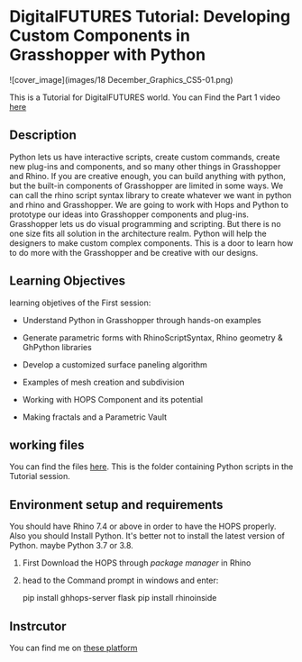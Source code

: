 



# DigitalFUTURES Tutorial: Developing Custom Components in Grasshopper with Python



![cover_image](images/18 December_Graphics_CS5-01.png)



This is a Tutorial for DigitalFUTURES world.
You can Find the Part 1 video [here](https://www.youtube.com/watch?v=UDuJm3PfnT4&t=1670s)


## Description
Python lets us have interactive scripts, create custom commands, create new plug-ins and components, and so many other things in Grasshopper and Rhino. If you are creative enough, you can build anything with python, but the built-in components of Grasshopper are limited in some ways. We can call the rhino script syntax library to create whatever we want in python and rhino and Grasshopper. We are going to work with Hops and Python to prototype our ideas into Grasshopper components and plug-ins. Grasshopper lets us do visual programming and scripting. But there is no one size fits all solution in the architecture realm. Python will help the designers to make custom complex components. This is a door to learn how to do more with the Grasshopper and be creative with our designs.

## Learning Objectives
learning objetives of the First session:
- Understand Python in Grasshopper through hands-on examples

- Generate parametric forms with RhinoScriptSyntax, Rhino geometry & GhPython libraries

- Develop a customized surface paneling algorithm
- Examples of mesh creation and subdivision
- Working with HOPS Component and its potential
- Making fractals and a Parametric Vault

## working files
You can find the files [here](https://github.com/mohammedbehjoo/DigitalFUTURES-Developing-Costum-Components-in-Grasshopper-with-Python/tree/main/python_scripts). This is the folder containing Python scripts in the Tutorial session.
## Environment setup and requirements
You should have Rhino 7.4 or above in order to have the HOPS properly.
Also you should Install Python. It's better not to install the latest version of Python. maybe Python 3.7 or 3.8.

 1. First Download the HOPS through *package manager* in Rhino
 2. head to the Command prompt in windows and enter:
	 

    pip install ghhops-server flask 
    	 pip install rhinoinside
    
 ## Instrcutor
You can find me on [these platform](https://linktr.ee/MohammedBehjoo)




